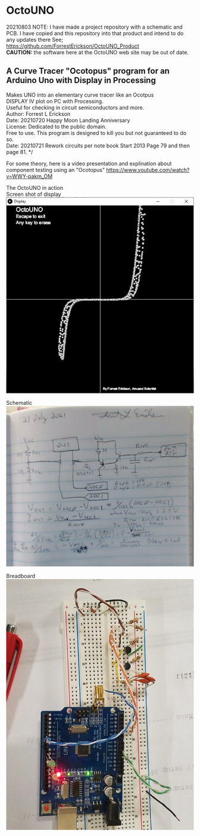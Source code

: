 # OctoUNO
20210803 NOTE: I have made a project repository with a schematic and PCB. I have copied and this repository into that product and intend to do any updates there 
See; https://github.com/ForrestErickson/OctoUNO_Product  
**CAUTION:** the software here at the OctoUNO web site may be out of date. 

## A Curve Tracer "Ocotopus" program for an Arduino Uno with Display in Processing   
   Makes UNO into an elementary curve tracer like an Ocotpus    
   DISPLAY IV plot on PC with Processing.    
   Useful for checking in circuit semiconductors and more.     
   Author: Forrest L Erickson    
   Date: 20210720  Happy Moon Landing Anniversary    
   License: Dedicated to the public domain.    
   Free to use. This program is designed to kill you but not guaranteed to do so.   
   Date: 20210721 Rework circuits per note book Start 2013 Page 79 and then page 81. */
   
For some theory, here is a video presentation and explination about component testing using an "Ocotopus"   https://www.youtube.com/watch?v=WWY-pakm_OM   
   
The OctoUNO in action  
Screen shot of display  
![DISPLAY](/ScreenShotDisplay.png)


Schematic  
![SCHEMATIC](/SchematicLabNoteBook81.png)

Breadboard  
![Breadboard](/OctoUnoBreadboard.jpg)



